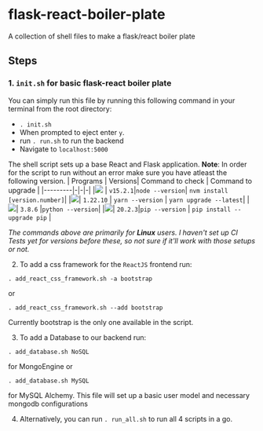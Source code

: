 # flask-react-boiler-plate
A collection of shell files to make a flask/react boiler plate


## Steps

### 1. ```init.sh``` for basic flask-react boiler plate

You can simply run this file by running this following command in your terminal from the root directory:
- `. init.sh`
- When prompted to eject enter `y`.
- run `. run.sh` to run the backend
- Navigate to `localhost:5000`

The shell script sets up a base React and Flask application.
**Note**: In order for the script to run without an error make sure you have atleast the following version.
| Programs | Versions| Command to check | Command to upgrade | 
|---------|-|-|-|
|<img src="https://img.shields.io/badge/nodejs%20-%23323330.svg?&style=for-the-badge&logo=nodejs&logoColor=green"/> | `v15.2.1`|`node --version`| `nvm install [version.number]`|
|<img src="https://img.shields.io/badge/yarn%20-%2314354C.svg?&style=for-the-badge&logo=yarn&logoColor=blue"/>| `1.22.10` | `yarn --version` | `yarn upgrade --latest`|
|<img src="https://img.shields.io/badge/python%20-%2314354C.svg?&style=for-the-badge&logo=python&logoColor=blue"/>| `3.8.6` |`python --version`| 
|<img src="https://img.shields.io/badge/pip%20-%2314354C.svg?&style=for-the-badge&logo=pip&logoColor=blue"/>| `20.2.3`|`pip --version` | `pip install --upgrade pip` |

*The commands above are primarily for **Linux** users. I haven't set up CI Tests yet for versions before these, so not sure if it'll work with those setups or not.*

2. To add a css framework for the `ReactJS` frontend run:

```shell
. add_react_css_framework.sh -a bootstrap 
```
or

```shell
. add_react_css_framework.sh --add bootstrap 
```
Currently bootstrap is the only one available in the script.

3. To add a Database to our backend run:
```shell
. add_database.sh NoSQL 
``` 
for MongoEngine
or

```shell
. add_database.sh MySQL 
```
for MySQL Alchemy. This file will set up a basic user model and necessary mongodb configurations


4. Alternatively, you can run `. run_all.sh` to run all 4 scripts in a go.

